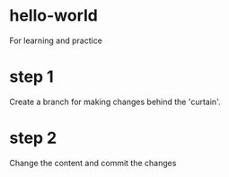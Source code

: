 # hello-world
For learning and practice

# step 1
Create a branch for making changes behind the 'curtain'.

# step 2
Change the content and commit the changes
